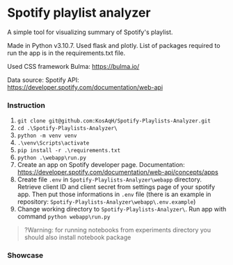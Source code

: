# Spotify playlist analyzer

A simple tool for visualizing summary of Spotify's playlist.

Made in Python v3.10.7. Used flask and plotly. List of packages required to run the app is in the requirements.txt file.

Used CSS framework Bulma: https://bulma.io/

Data source: Spotify API: https://developer.spotify.com/documentation/web-api

### Instruction
1. `git clone git@github.com:KosAqH/Spotify-Playlists-Analyzer.git`
2. `cd .\Spotify-Playlists-Analyzer\`
3. `python -m venv venv`
4. `.\venv\Scripts\activate`
5. `pip install -r .\requirements.txt`
6. `python .\webapp\run.py`
7. Create an app on Spotify developer page. Documentation: https://developer.spotify.com/documentation/web-api/concepts/apps
8. Create file `.env` in `Spotify-Playlists-Analyzer\webapp` directory. Retrieve client ID and client secret from settings page of your spotify app. Then put those informations in `.env` file (there is an example in repository: `Spotify-Playlists-Analyzer\webapp\.env.example`)
9. Change working directory to `Spotify-Playlists-Analyzer\`. Run app with command `python webapp\run.py`

>?Warning: for running notebooks from experiments directory you should also install notebook package

### Showcase
